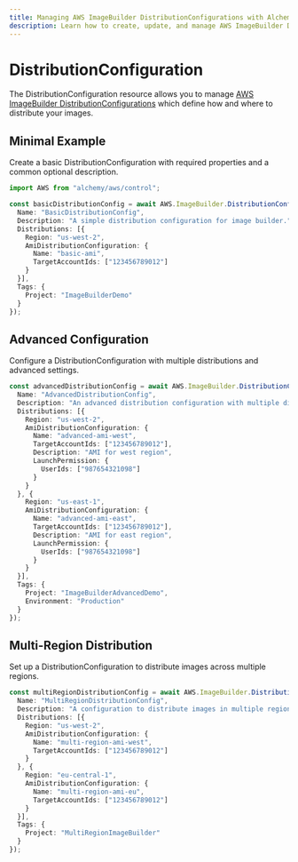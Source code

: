```yaml
---
title: Managing AWS ImageBuilder DistributionConfigurations with Alchemy
description: Learn how to create, update, and manage AWS ImageBuilder DistributionConfigurations using Alchemy Cloud Control.
---
```


# DistributionConfiguration

The DistributionConfiguration resource allows you to manage [AWS ImageBuilder DistributionConfigurations](https://docs.aws.amazon.com/imagebuilder/latest/userguide/) which define how and where to distribute your images.

## Minimal Example

Create a basic DistributionConfiguration with required properties and a common optional description.

```ts
import AWS from "alchemy/aws/control";

const basicDistributionConfig = await AWS.ImageBuilder.DistributionConfiguration("basicDistributionConfig", {
  Name: "BasicDistributionConfig",
  Description: "A simple distribution configuration for image builder.",
  Distributions: [{
    Region: "us-west-2",
    AmiDistributionConfiguration: {
      Name: "basic-ami",
      TargetAccountIds: ["123456789012"]
    }
  }],
  Tags: {
    Project: "ImageBuilderDemo"
  }
});
```

## Advanced Configuration

Configure a DistributionConfiguration with multiple distributions and advanced settings.

```ts
const advancedDistributionConfig = await AWS.ImageBuilder.DistributionConfiguration("advancedDistributionConfig", {
  Name: "AdvancedDistributionConfig",
  Description: "An advanced distribution configuration with multiple distributions.",
  Distributions: [{
    Region: "us-west-2",
    AmiDistributionConfiguration: {
      Name: "advanced-ami-west",
      TargetAccountIds: ["123456789012"],
      Description: "AMI for west region",
      LaunchPermission: {
        UserIds: ["987654321098"]
      }
    }
  }, {
    Region: "us-east-1",
    AmiDistributionConfiguration: {
      Name: "advanced-ami-east",
      TargetAccountIds: ["123456789012"],
      Description: "AMI for east region",
      LaunchPermission: {
        UserIds: ["987654321098"]
      }
    }
  }],
  Tags: {
    Project: "ImageBuilderAdvancedDemo",
    Environment: "Production"
  }
});
```

## Multi-Region Distribution

Set up a DistributionConfiguration to distribute images across multiple regions.

```ts
const multiRegionDistributionConfig = await AWS.ImageBuilder.DistributionConfiguration("multiRegionDistributionConfig", {
  Name: "MultiRegionDistributionConfig",
  Description: "A configuration to distribute images in multiple regions.",
  Distributions: [{
    Region: "us-west-2",
    AmiDistributionConfiguration: {
      Name: "multi-region-ami-west",
      TargetAccountIds: ["123456789012"]
    }
  }, {
    Region: "eu-central-1",
    AmiDistributionConfiguration: {
      Name: "multi-region-ami-eu",
      TargetAccountIds: ["123456789012"]
    }
  }],
  Tags: {
    Project: "MultiRegionImageBuilder"
  }
});
```